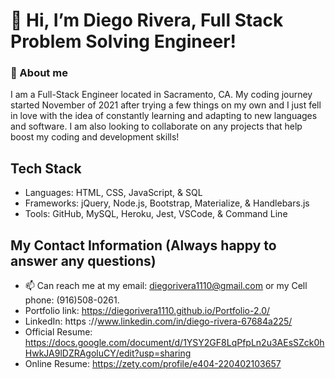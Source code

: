 # 👋 Hi, I’m Diego Rivera, Full Stack Problem Solving Engineer!

### 👀 About me
 I am a Full-Stack Engineer located in Sacramento, CA. My coding journey started November of 2021 after trying a few things on my own and I just fell in love with the idea of constantly learning and adapting to new languages and software. 
 I am also looking to collaborate on any projects that help boost my coding and development skills!

 ## Tech Stack
 - Languages: HTML, CSS, JavaScript, & SQL
 - Frameworks: jQuery, Node.js, Bootstrap, Materialize, & Handlebars.js
 - Tools: GitHub, MySQL, Heroku, Jest, VSCode, & Command Line

## My Contact Information (Always happy to answer any questions)
- 📫 Can reach me at my email: diegorivera1110@gmail.com or my Cell phone: (916)508-0261.
- Portfolio link: https://diegorivera1110.github.io/Portfolio-2.0/
- LinkedIn: https ://www.linkedin.com/in/diego-rivera-67684a225/
- Official Resume: https://docs.google.com/document/d/1YSY2GF8LqPfpLn2u3AEsSZck0hHwkJA9lDZRAgoluCY/edit?usp=sharing
- Online Resume: https://zety.com/profile/e404-220402103657
<!---
Diegorivera1110/Diegorivera1110 is a ✨ special ✨ repository because its `README.md` (this file) appears on your GitHub profile.
You can click the Preview link to take a look at your changes.
--->
